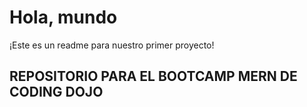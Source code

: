 # Hola, mundo
    
¡Este es un readme para nuestro primer proyecto!

## REPOSITORIO PARA EL BOOTCAMP MERN DE CODING DOJO